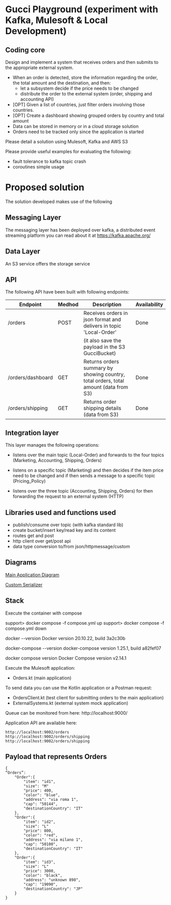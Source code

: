 # Gucci Playground (experiment with Kafka, Mulesoft & Local Development)

## Coding core

Design and implement a system that receives orders and then submits to the appropriate external system.

- When an order is detected, store the information regarding the order, the total amount and the destination, and then:
    - let a subsystem decide if the price needs to be changed
    - distribute the order to the external system (order, shipping and accounting API) 
- [OPT] Given a list of countries, just filter orders involving those countries.
- [OPT] Create a dashboard showing grouped orders by country and total amount
- Data can be stored in memory or in a cloud storage solution 
- Orders need to be tracked only since the application is started

Please detail a solution using Mulesoft, Kafka and AWS S3

Please provide useful examples for evaluating the following:

- fault tolerance to kafka topic crash
- coroutines simple usage

# Proposed solution

The solution developed makes use of the following

## Messaging Layer 

The messaging layer has been deployed over kafka, a distributed event streaming platform you can read about it at https://kafka.apache.org/

## Data Layer

An S3 service offers the storage service

## API

The following API have been built with following endpoints:

| Endpoint          | Medhod | Description                                                                         | Availability |
|-------------------|--------|-------------------------------------------------------------------------------------|--------------|
| /orders           | POST   | Receives orders in json format and delivers in topic 'Local-Order'                  | Done         |
|                   |        | (it also save the payload in the S3 GucciBucket)                                    |              |
| /orders/dashboard | GET    | Returns orders summary by showing country, total orders, total amount (data from S3) | Done         |
| /orders/shipping  | GET    | Returns order shipping details (data from S3)                                       | Done         |

## Integration layer
This layer manages the following operations:

- listens over the main topic (Local-Order) and forwards to the four topics (Marketing, Accounting, Shipping, Orders) 

- listens on a specific topic (Marketing) and then decides if the item price need to be changed and if then sends a message to a specific topic (Pricing_Policy)

- listens over the three topic (Accounting, Shipping, Orders) for then forwarding the request to an external system (HTTP)

## Libraries used and functions used

- publish/consume over topic (with kafka standard lib)
- create bucket/insert key/read key and its content
- routes get and post
- http client over get/post api
- data type conversion to/from json/httpmessage/custom 

## Diagrams

[Main Application Diagram](support/guccidemokafka2.png)

[Custom Serializer](support/kafkaCustomSerializer.png)

## Stack

Execute the container with compose

support> docker compose -f compose.yml up
support> docker compose -f compose.yml down

docker --version
Docker version 20.10.22, build 3a2c30b

docker-compose --version
docker-compose version 1.25.1, build a82fef07

docker compose version
Docker Compose version v2.14.1

Execute the Mulesoft application:

- Orders.kt (main application)

To send data you can use the Kotlin application or a Postman request:

- OrdersClient.kt (test client for submitting orders to the main application)
- ExternalSystems.kt (external system mock application)

Queue can be monitored from here: http://localhost:9000/

Application API are available here:

    http://localhost:9002/orders
    http://localhost:9002/orders/shipping
    http://localhost:9002/orders/shipping

## Payload that represents Orders
```
{
“Orders”: 
    "Order":{
        "item": "id1",
        "size": "M"
        "price": 400,
        "color": "blue",
        "address": "via roma 1",
        "cap": "50144",
        "destinationCountry": "IT"
    },
    "Order":{
        "item": "id2",
        "size": "L"
        "price": 800,
        "color": "red",
        "address": "via milano 1",
        "cap": "50100",
        "destinationCountry": "IT"
    },
    "Order":{
        "item": "id3",
        "size": "L"
        "price": 3000,
        "color": "black",
        "address": "unknown 898",
        "cap": "19090",
        "destinationCountry": "JP"
    }
}
```

